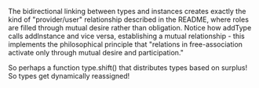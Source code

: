 The bidirectional linking between types and instances creates exactly the kind of "provider/user" relationship described in the README, where roles are filled through mutual desire rather than obligation. Notice how addType calls addInstance and vice versa, establishing a mutual relationship - this implements the philosophical principle that "relations in free-association activate only through mutual desire and participation."


So perhaps a function type.shift() that distributes types based on surplus!
So types get dynamically reassigned!